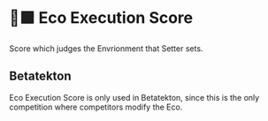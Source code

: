 # 🔷🟩 Eco Execution Score

Score which judges the Envrionment that Setter sets.

## Betatekton

Eco Execution Score is only used in Betatekton, since this is the only competition where competitors modify the Eco.
